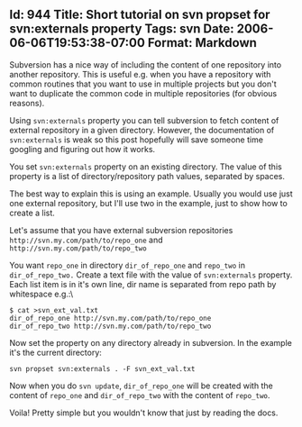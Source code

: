 Id: 944
Title: Short tutorial on svn propset for svn:externals property
Tags: svn
Date: 2006-06-06T19:53:38-07:00
Format: Markdown
--------------
Subversion has a nice way of including the content of one repository
into another repository. This is useful e.g. when you have a repository
with common routines that you want to use in multiple projects but you
don't want to duplicate the common code in multiple repositories (for
obvious reasons).

Using `svn:externals` property you can tell subversion to fetch content
of external repository in a given directory. However, the documentation
of `svn:externals` is weak so this post hopefully will save someone time
googling and figuring out how it works.

You set `svn:externals` property on an existing directory. The value of
this property is a list of directory/repository path values, separated
by spaces.

The best way to explain this is using an example. Usually you would use
just one external repository, but I'll use two in the example, just to
show how to create a list.

Let's assume that you have external subversion repositories
`http://svn.my.com/path/to/repo_one` and
`http://svn.my.com/path/to/repo_two`

You want `repo_one` in directory `dir_of_repo_one` and `repo_two` in
`dir_of_repo_two.` Create a text file with the value of `svn:externals`
property. Each list item is in it's own line, dir name is separated from
repo path by whitespace e.g.:\

    $ cat >svn_ext_val.txt
    dir_of_repo_one http://svn.my.com/path/to/repo_one
    dir_of_repo_two http://svn.my.com/path/to/repo_two

Now set the property on any directory already in subversion. In the
example it's the current directory:

    svn propset svn:externals . -F svn_ext_val.txt

Now when you do `svn update`, `dir_of_repo_one` will be created with the
content of `repo_one` and `dir_of_repo_two` with the content of
`repo_two`.

Voila! Pretty simple but you wouldn't know that just by reading the
docs.
